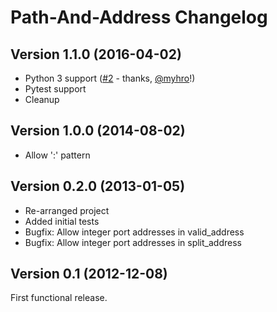 Path-And-Address Changelog
==========================


Version 1.1.0 (2016-04-02)
--------------------------

- Python 3 support ([#2](https://github.com/joeyespo/path-and-address/pull/2) - thanks, [@myhro][]!)
- Pytest support
- Cleanup


Version 1.0.0 (2014-08-02)
--------------------------

- Allow ':<port>' pattern


Version 0.2.0 (2013-01-05)
--------------------------

- Re-arranged project
- Added initial tests
- Bugfix: Allow integer port addresses in valid_address
- Bugfix: Allow integer port addresses in split_address


Version 0.1 (2012-12-08)
------------------------

First functional release.


[@myhro]: https://github.com/myhro
